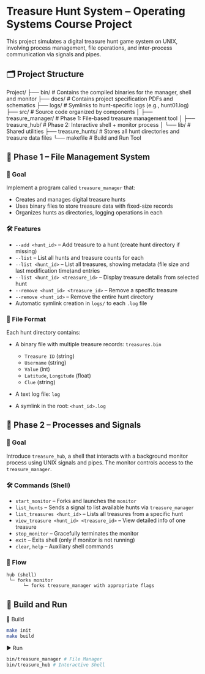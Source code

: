 # Treasure Hunt System – Operating Systems Course Project

This project simulates a digital treasure hunt game system on UNIX, involving process management, file operations, and inter-process communication via signals and pipes.

## 🗂️ Project Structure

Project/
├── bin/ # Contains the compiled binaries for the manager, shell and monitor
├── docs/ # Contains project specification PDFs and schematics
├── logs/ # Symlinks to hunt-specific logs (e.g., hunt01.log)
├── src/ # Source code organized by components
│ ├── treasure_manager/ # Phase 1: File-based treasure management tool
│ ├── treasure_hub/ # Phase 2: Interactive shell + monitor process
│ └── lib/ # Shared utilities
├── treasure_hunts/ # Stores all hunt directories and treasure data files
└── makefile # Build and Run Tool

## 📌 Phase 1 – File Management System

### 🧩 Goal

Implement a program called `treasure_manager` that:

- Creates and manages digital treasure hunts
- Uses binary files to store treasure data with fixed-size records
- Organizes hunts as directories, logging operations in each

### 🛠️ Features

- `--add <hunt_id>` – Add treasure to a hunt (create hunt directory if missing)
- `--list` – List all hunts and treasure counts for each
- `--list <hunt_id>` – List all treasures, showing metadata (file size and last modification time)and entries
- `--list <hunt_id> <treasure_id>` – Display treasure details from selected hunt
- `--remove <hunt_id> <treasure_id>` – Remove a specific treasure
- `--remove <hunt_id>` – Remove the entire hunt directory
- Automatic symlink creation in `logs/` to each `.log` file

### 📁 File Format

Each hunt directory contains:

- A binary file with multiple treasure records: `treasures.bin`

    - `Treasure ID` (string)
    - `Username` (string)
    - `Value` (int)
    - `Latitude`, `Longitude` (float)
    - `Clue` (string)

- A text log file: `log`
- A symlink in the root: `<hunt_id>.log`

## 📌 Phase 2 – Processes and Signals

### 🧩 Goal

Introduce `treasure_hub`, a shell that interacts with a background monitor process using UNIX signals and pipes. The monitor controls access to the `treasure_manager`.

### 🛠️ Commands (Shell)

- `start_monitor` – Forks and launches the `monitor`
- `list_hunts` – Sends a signal to list available hunts via `treasure_manager`
- `list_treasures <hunt_id>` – Lists all treasures from a specific hunt
- `view_treasure <hunt_id> <treasure_id>` – View detailed info of one treasure
- `stop_monitor` – Gracefully terminates the monitor
- `exit` – Exits shell (only if monitor is not running)
- `clear`, `help` – Auxiliary shell commands

### 🔁 Flow

```text
hub (shell)
 └─ forks monitor
      └─ forks treasure_manager with appropriate flags
```

## 🚀 Build and Run

🧱 Build

```bash
make init
make build
```

▶️ Run

```bash
bin/treasure_manager # File Manager
bin/treasure_hub # Interactive Shell
```
